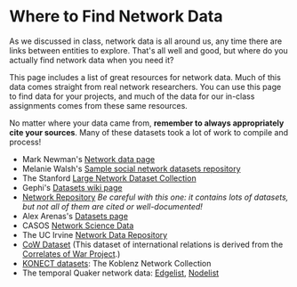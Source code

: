 # Where to Find Network Data

As we discussed in class, network data is all around us, any time there are links between entities to explore. That's all well and good, but where do you actually find network data when you need it?

This page includes a list of great resources for network data. Much of this data comes straight from real network researchers. You can use this page to find data for your projects, and much of the data for our in-class assignments comes from these same resources.

No matter where your data came from, **remember to always appropriately cite your sources**. Many of these datasets took a lot of work to compile and process!

- Mark Newman's [Network data page](http://www-personal.umich.edu/~mejn/netdata/)
- Melanie Walsh's [Sample social network datasets repository](https://github.com/melaniewalsh/sample-social-network-datasets)
- The Stanford [Large Network Dataset Collection](https://snap.stanford.edu/data/)
- Gephi's [Datasets wiki page](https://github.com/gephi/gephi/wiki/Datasets)
- [Network Repository](https://networkrepository.com/index.php) *Be careful with this one: it contains lots of datasets, but not all of them are cited or well-documented!*
- Alex Arenas's [Datasets page](https://deim.urv.cat/~alexandre.arenas/data/welcome.htm)
- CASOS [Network Science Data](http://www.casos.cs.cmu.edu/tools/data2.php)
- The UC Irvine [Network Data Repository](http://networkdata.ics.uci.edu/index.html)
- [CoW Dataset](data/Cow_edit.net) (This dataset of international relations is derived from the [Correlates of War Project](https://correlatesofwar.org/).)
- [KONECT datasets](http://konect.cc/networks/): The Koblenz Network Collection
- The temporal Quaker network data: [Edgelist](data/quaker_edgelist.csv), [Nodelist](data/quaker_nodelist.csv)